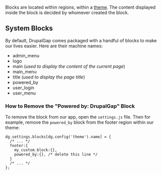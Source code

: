 

Blocks are located within regions, within a [theme](Themes). The content displayed inside the block is decided by whomever created the block.

## System Blocks

By default, DrupalGap comes packaged with a handful of blocks to make our lives easier. Here are their machine names:

- admin_menu
- logo
- main (*used to display the content of the current page*)
- main_menu
- title (*used to display the page title*)
- powered_by
- user_login
- user_menu

### How to Remove the "Powered by: DrupalGap" Block

To remove the block from our app, open the `settings.js` file. Then for example, remove the `powered_by` block from the footer region within our theme:

```
dg.settings.blocks[dg.config('theme').name] = {
  /* ... */
  footer:{
    my_custom_block:{},
    powered_by:{}, /* delete this line */
  }
  /* ... */
};
```
